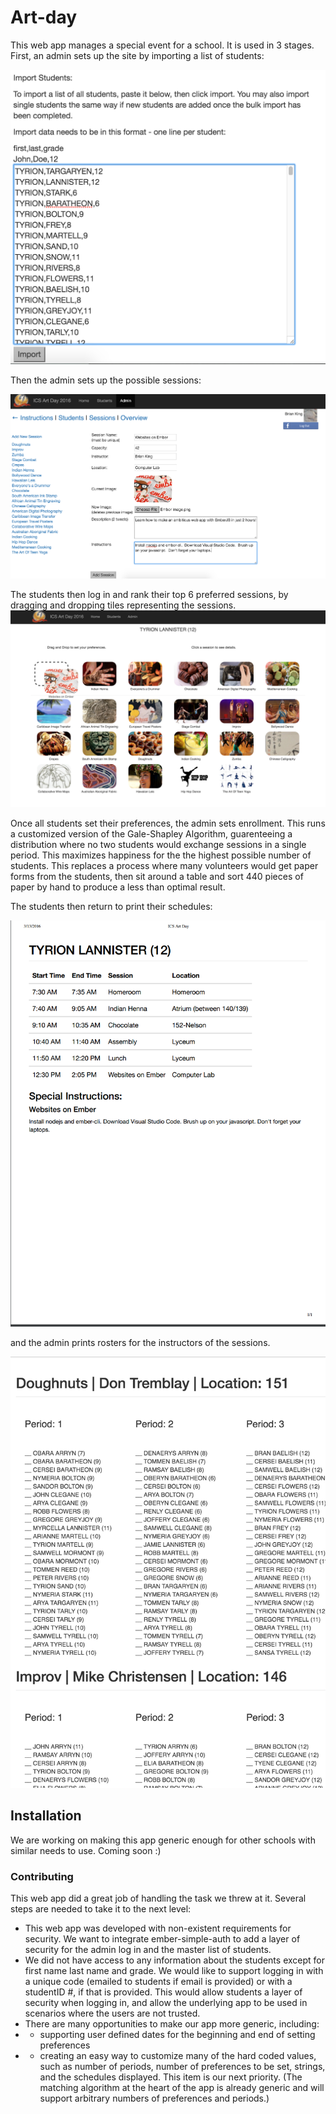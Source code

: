 # Art-day

This web app manages a special event for a school.  It is used in 3 stages.  First, an admin sets up the site by importing a list of students:

![Student upload image.](screenshots/ImportStudents.png)

Then the admin sets up the possible sessions:

![Create Session Image.](screenshots/CreateSessions.png)

The students then log in and rank their top 6 preferred sessions, by dragging and dropping tiles representing the sessions. 
![Student Set Preferences image](screenshots/Prefs.png)

Once all students set their preferences, the admin sets enrollment.  This runs a customized version of the Gale-Shapley Algorithm, guarenteeing a distribution where no two students would exchange sessions in a single period.  This maximizes happiness for the the highest possible number of students.  This replaces a process where many volunteers would get paper forms from the students, then sit around a table and sort 440 pieces of paper by hand to produce a less than optimal result.  

The students then return to print their schedules:

![Student Schedule Image](screenshots/Schedule.png)

and the admin prints rosters for the instructors of the sessions.

![Roster Image](screenshots/Rosters.png)

## Installation

We are working on making this app generic enough for other schools with similar needs to use.  Coming soon :)

### Contributing

This web app did a great job of handling the task we threw at it.  Several steps are needed to take it to the next level:

* This web app was developed with non-existent requirements for security.  We want to integrate ember-simple-auth to add a layer of security for the admin log in and the master list of students.
* We did not have access to any information about the students except for first name last name and grade.  We would like to support logging in with a unique code (emailed to students if email is provided) or with a studentID #, if that is provided.  This would allow students a layer of security when logging in, and allow the underlying app to be used in scenarios where the users are not trusted.
* There are many opportunities to make our app more generic, including:  
* - supporting user defined dates for the beginning and end of setting preferences
* - creating an easy way to customize many of the hard coded values, such as number of periods, number of preferences to be set, strings, and the schedules displayed.  This item is our next priority.  (The matching algorithm at the heart of the app is already generic and will support arbitrary numbers of preferences and periods.)
